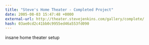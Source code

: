 ```yaml
---
title: "Steve's Home Theater - Completed Project"
date: 2005-08-03 15:47:48 +0000
external-url: http://theater.stevejenkins.com/gallery/complete/
hash: 03ae0cd2c41bb0c9955ed46a553fd090
---
```


insane home theater setup
